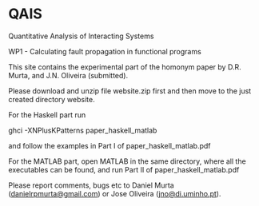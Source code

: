 # QAIS
Quantitative Analysis of Interacting Systems

WP1 - Calculating fault propagation in functional programs

This site contains the experimental part of the homonym paper by D.R. Murta, and J.N. Oliveira (submitted).

Please download and unzip file website.zip first and then move to the just created directory website.

For the Haskell part run

ghci -XNPlusKPatterns paper_haskell_matlab

and follow the examples in Part I of paper_haskell_matlab.pdf

For the MATLAB part, open MATLAB in the same directory, where all the executables can be found, and run Part II of paper_haskell_matlab.pdf

Please report comments, bugs etc to Daniel Murta (danielrpmurta@gmail.com) or Jose Oliveira (jno@di.uminho.pt). 
